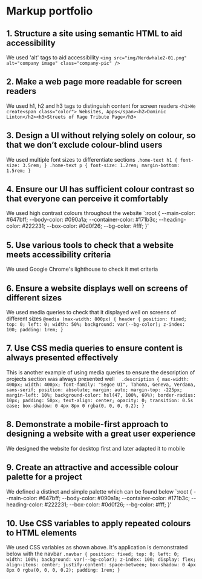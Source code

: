 # Markup portfolio

## 1. Structure a site using semantic HTML to aid accessibility
We used 'alt' tags to aid accessibility
`<img src="img/Nerdwhale2-01.png" alt="company image" class="company-pic" />`

## 2. Make a web page more readable for screen readers
We used h1, h2 and h3 tags to distinguish content for screen readers
`<h1>We create<span class="color"> Websites, Apps</span><h2>Dominic Linton</h2><h3>Streets of Rage Tribute Page</h3>`

## 3. Design a UI without relying solely on colour, so that we don’t exclude colour-blind users
We used multiple font sizes to differentiate sections
`.home-text h1 {
  font-size: 3.5rem;
}
.home-text p {
  font-size: 1.2rem;
  margin-bottom: 1.5rem;
}`

## 4. Ensure our UI has sufficient colour contrast so that everyone can perceive it comfortably
We used high contrast colours throughout the website 
`:root {
  --main-color: #647bff;
  --body-color: #090a1a;
  --container-color: #171b3c;
  --heading-color: #222231;
  --box-color: #0d0f26;
  --bg-color: #fff;
}'

## 5. Use various tools to check that a website meets accessibility criteria
We used Google Chrome's lighthouse to check it met criteria

## 6. Ensure a website displays well on screens of different sizes
We used media queries to check that it displayed well on screens of different sizes
`@media (max-width: 800px) {
  header {
    position: fixed;
    top: 0;
    left: 0;
    width: 50%;
    background: var(--bg-color);
    z-index: 100;
    padding: 1rem;
  }`

## 7. Use CSS media queries to ensure content is always presented effectively
This is another example of using media queries to ensure the description of projects section was always presented well
`  .description {
    max-width: 400px;
    width: 400px;
    font-family: "Segoe UI", Tahoma, Geneva, Verdana, sans-serif;
    position: absolute;
    margin: auto;
    margin-top: -225px;
    margin-left: 10%;
    background-color: hsl(47, 100%, 69%);
    border-radius: 10px;
    padding: 50px;
    text-align: center;
    opacity: 0;
    transition: 0.5s ease;
    box-shadow: 0 4px 8px 0 rgba(0, 0, 0, 0.2);
  }`

## 8. Demonstrate a mobile-first approach to designing a website with a great user experience
We designed the website for desktop first and later adapted it to mobile

## 9. Create an attractive and accessible colour palette for a project
We defined a distinct and simple palette which can be found below
`:root {
  --main-color: #647bff;
  --body-color: #090a1a;
  --container-color: #171b3c;
  --heading-color: #222231;
  --box-color: #0d0f26;
  --bg-color: #fff;
}'

## 10. Use CSS variables to apply repeated colours to HTML elements
We used CSS variables as shown above. It's application is demonstrated below with the navbar
`.navbar {
  position: fixed;
  top: 0;
  left: 0;
  width: 100%;
  background: var(--bg-color);
  z-index: 100;
  display: flex;
  align-items: center;
  justify-content: space-between;
  box-shadow: 0 4px 8px 0 rgba(0, 0, 0, 0.2);
  padding: 1rem;
}`
